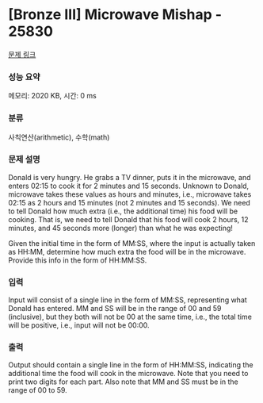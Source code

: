 # [Bronze III] Microwave Mishap - 25830 

[문제 링크](https://www.acmicpc.net/problem/25830) 

### 성능 요약

메모리: 2020 KB, 시간: 0 ms

### 분류

사칙연산(arithmetic), 수학(math)

### 문제 설명

<p>Donald is very hungry. He grabs a TV dinner, puts it in the microwave, and enters 02:15 to cook it for 2 minutes and 15 seconds. Unknown to Donald, microwave takes these values as hours and minutes, i.e., microwave takes 02:15 as 2 hours and 15 minutes (not 2 minutes and 15 seconds). We need to tell Donald how much extra (i.e., the additional time) his food will be cooking. That is, we need to tell Donald that his food will cook 2 hours, 12 minutes, and 45 seconds more (longer) than what he was expecting!</p>

<p>Given the initial time in the form of MM:SS, where the input is actually taken as HH:MM, determine how much extra the food will be in the microwave. Provide this info in the form of HH:MM:SS.</p>

### 입력 

 <p>Input will consist of a single line in the form of MM:SS, representing what Donald has entered. MM and SS will be in the range of 00 and 59 (inclusive), but they both will not be 00 at the same time, i.e., the total time will be positive, i.e., input will not be 00:00.</p>

### 출력 

 <p>Output should contain a single line in the form of HH:MM:SS, indicating the additional time the food will cook in the microwave. Note that you need to print two digits for each part. Also note that MM and SS must be in the range of 00 to 59.</p>

